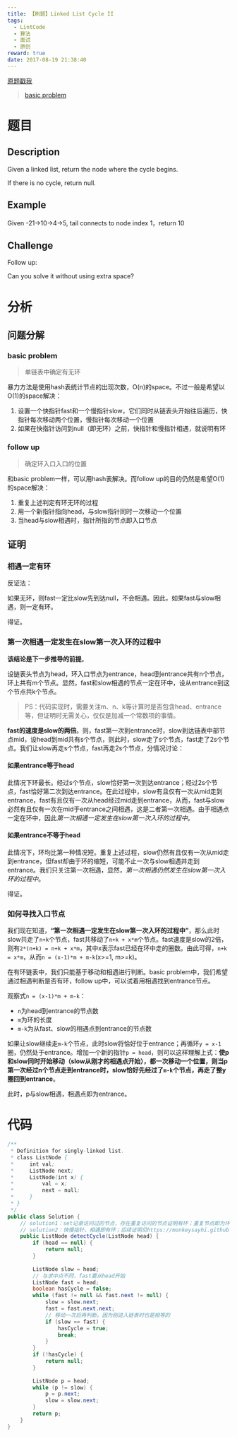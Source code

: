 ```yaml
---
title: 【刷题】Linked List Cycle II
tags: 
  - LintCode
  - 算法
  - 面试
  - 原创
reward: true
date: 2017-08-19 21:38:40
---
```


[原题戳我](https://leetcode.com/problems/linked-list-cycle-ii/description/)

<!--more-->

>[basic problem](https://leetcode.com/problems/linked-list-cycle/description/)

# 题目

## Description

Given a linked list, return the node where the cycle begins.

If there is no cycle, return null.

## Example
Given -21->10->4->5, tail connects to node index 1，return 10

## Challenge 

Follow up:

Can you solve it without using extra space?

# 分析

## 问题分解

### basic problem

>单链表中确定有无环

暴力方法是使用hash表统计节点的出现次数，O(n)的space。不过一般是希望以O(1)的space解决：

1. 设置一个快指针fast和一个慢指针slow，它们同时从链表头开始往后遍历，快指针每次移动两个位置，慢指针每次移动一个位置
2. 如果在快指针访问到null（即无环）之前，快指针和慢指针相遇，就说明有环

### follow up

>确定环入口入口的位置

和basic problem一样，可以用hash表解决。而follow up的目的仍然是希望O(1)的space解决：

1. 重复上述判定有环无环的过程
2. 用一个新指针指向head，与slow指针同时一次移动一个位置
3. 当head与slow相遇时，指针所指的节点即入口节点

## 证明

### 相遇一定有环

反证法：

如果无环，则fast一定比slow先到达null，不会相遇。因此，如果fast与slow相遇，则一定有环。

得证。

### 第一次相遇一定发生在slow第一次入环的过程中

**该结论是下一步推导的前提**。

设链表头节点为head，环入口节点为entrance，head到entrance共有n个节点，环上共有m个节点。显然，fast和slow相遇的节点一定在环中，设从entrance到这个节点共k个节点。

>PS：代码实现时，需要关注m、n、k等计算时是否包含head、entrance等，但证明时无需关心，仅仅是加减一个常数项的事情。

**fast的速度是slow的两倍**。则，fast第一次到entrance时，slow到达链表中部节点mid，设head到mid共有s个节点，则此时，slow走了s个节点，fast走了2s个节点。我们让slow再走s个节点，fast再走2s个节点，分情况讨论：

#### 如果entrance等于head

此情况下环最长。经过s个节点，slow恰好第一次到达entrance；经过2s个节点，fast恰好第二次到达entrance。在此过程中，slow有且仅有一次从mid走到entrance，fast有且仅有一次从head经过mid走到entrance，从而，fast与slow必然有且仅有一次在mid于entrance之间相遇，这是二者第一次相遇。由于相遇点一定在环中，因此*第一次相遇一定发生在slow第一次入环的过程中*。

#### 如果entrance不等于head

此情况下，环均比第一种情况短。重复上述过程，slow仍然有且仅有一次从mid走到entrance，但fast却由于环的缩短，可能不止一次与slow相遇并走到entrance。我们只关注第一次相遇，显然，*第一次相遇仍然发生在slow第一次入环的过程中*。

得证。

### 如何寻找入口节点

我们现在知道，**“第一次相遇一定发生在slow第一次入环的过程中”**，那么此时slow共走了`n+k`个节点，fast共移动了`n+k + x*m`个节点。fast速度是slow的2倍，则有`2*(n+k) = n+k + x*m`，其中x表示fast已经在环中走的圈数。由此可得，`n+k = x*m`，从而`n = (x-1)*m + m-k`(x>=1, m>=k)。

在有环链表中，我们只能基于移动和相遇进行判断。basic problem中，我们希望通过相遇判断是否有环，follow up中，可以试着用相遇找到entrance节点。

观察式`n = (x-1)*m + m-k`：

* `n`为head到entrance的节点数
* `m`为环的长度
* `m-k`为从fast、slow的相遇点到entrance的节点数

如果让slow继续走`m-k`个节点，此时slow将恰好位于entrance；再循环`y = x-1`圈，仍然处于entrance。增加一个新的指针`p = head`，则可以这样理解上式：**使p和slow同时开始移动（slow从刚才的相遇点开始），都一次移动一个位置，则当p第一次经过n个节点走到entrance时，slow恰好先经过了`m-k`个节点，再走了整y圈回到entrance**。

此时，p与slow相遇，相遇点即为entrance。

# 代码

```java
/**
 * Definition for singly-linked list.
 * class ListNode {
 *     int val;
 *     ListNode next;
 *     ListNode(int x) {
 *         val = x;
 *         next = null;
 *     }
 * }
 */
public class Solution {
    // solution1：set记录访问过的节点，存在重复访问的节点证明有环；重复节点即为环开始的节点
    // solution2：快慢指针，相遇即有环；后续证明见https://monkeysayhi.github.io/2017/08/19/%E3%80%90%E5%88%B7%E9%A2%98%E3%80%91Linked-List-Cycle-II/
    public ListNode detectCycle(ListNode head) {
        if (head == null) {
            return null;
        }
        
        ListNode slow = head;
        // 与求中点不同，fast要从head开始
        ListNode fast = head;
        boolean hasCycle = false;
        while (fast != null && fast.next != null) {
            slow = slow.next;
            fast = fast.next.next;
            // 移动一次后再判断。因为刚进入链表时也是相等的
            if (slow == fast) {
                hasCycle = true;
                break;
            }
        }
        if (!hasCycle) {
            return null;
        }
        
        ListNode p = head;
        while (p != slow) {
            p = p.next;
            slow = slow.next;
        }
        return p;
    }
}
```
